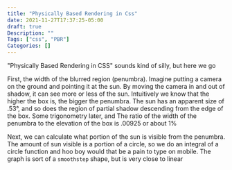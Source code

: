```yaml
---
title: "Physically Based Rendering in Css"
date: 2021-11-27T17:37:25-05:00
draft: true
Description: ""
Tags: ["css", "PBR"]
Categories: []
---
```



"Physically Based Rendering in CSS" sounds kind of silly, but here we go

First, the width of the blurred region (penumbra). Imagine putting a camera on the ground and pointing it at the sun. By moving the camera in and out of shadow, it can see more or less of the sun. Intuitively we know that the higher the box is, the bigger the penumbra. The sun has an apparent size of .53°, and so does the region of partial shadow descending from the edge of the box. Some trigonometry later, and The ratio of the width of the penumbra to the elevation of the box is .00925 or about 1%

Next, we can calculate what portion of the sun is visible from the penumbra. The amount of sun visible is a portion of a circle, so we do an integral of a circle function and hoo boy would that be a pain to type on mobile. The graph is sort of a `smoothstep` shape, but is very close to linear 